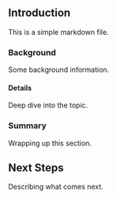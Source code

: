 ## Introduction

This is a simple markdown file.

### Background

Some background information.

#### Details

Deep dive into the topic.

### Summary

Wrapping up this section.

## Next Steps

Describing what comes next.
